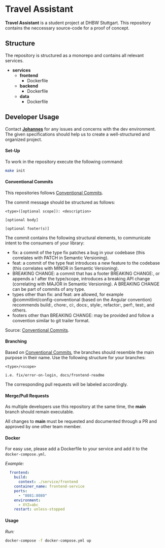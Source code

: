 # Travel Assistant

**Travel Assistant** is a student project at DHBW Stuttgart. This repository contains the neccessary source-code for a proof of concept.

## Structure

The repository is structured as a monorepo and contains all relevant services.

- **services**
  - **frontend**
    - Dockerfile
  - **backend**
    - Dockerfile
  - **data**
    - Dockerfile

## Developer Usage

Contact [**Johannes**](https://github.com/Jopeeee) for any issues and concerns with the dev environment. The given specifications should help us to create a well-structured and organized project.

#### Set-Up

To work in the repository execute the following command:

```bash
make init
```

#### Conventional Commits

This repositories follows [Conventional Commits](https://www.conventionalcommits.org/en/v1.0.0/#summary).

The commit message should be structured as follows:

```
<type>([optional scope]): <description>

[optional body]

[optional footer(s)]
```

The commit contains the following structural elements, to communicate intent to the consumers of your library:

- fix: a commit of the type fix patches a bug in your codebase (this correlates with PATCH in Semantic Versioning).
- feat: a commit of the type feat introduces a new feature to the codebase (this correlates with MINOR in Semantic Versioning).
- BREAKING CHANGE: a commit that has a footer BREAKING CHANGE:, or appends a ! after the type/scope, introduces a breaking API change (correlating with MAJOR in Semantic Versioning). A BREAKING CHANGE can be part of commits of any type.
- types other than fix: and feat: are allowed, for example @commitlint/config-conventional (based on the Angular convention) recommends build:, chore:, ci:, docs:, style:, refactor:, perf:, test:, and others.
- footers other than BREAKING CHANGE: <description> may be provided and follow a convention similar to git trailer format.

Source: [Conventional Commits](https://www.conventionalcommits.org/en/v1.0.0/#summary).

#### Branching

Based on [Conventional Commits](https://www.conventionalcommits.org/en/v1.0.0/#summary), the branches should resemble the main purpose in their name. Use the following structure for your branches:

```
<type>/<scope>

i.e. fix/error-on-login, docs/frontend-readme
```

The corresponding pull requests will be labeled accordingly.



#### Merge/Pull Requests

As multiple developers use this repository at the same time, the **main** branch should remain executable.

All changes to **main** must be requested and documented through a PR and approved by one other team member.

#### Docker

For easy use, please add a Dockerfile to your service and add it to the `docker-compose.yml`.

*Example:*
```yaml
  frontend:
    build:
      context: ./service/frontend
    container_name: frontend-service
    ports:
      - "8081:8080"
    environment:
      - XYZ=abc
    restart: unless-stopped
```

#### Usage

*Run:*
```bash
docker-compose -f docker-compose.yml up
```
